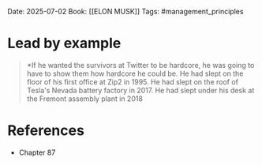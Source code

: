 Date: 2025-07-02
Book: [[ELON MUSK]]
Tags: #management_principles 
# Lead by example

>*If he wanted the survivors at Twitter to be hardcore, he was going to have to show them how hardcore he could be. He had slept on the floor of his first office at Zip2 in 1995. He had slept on the roof of Tesla's Nevada battery factory in 2017. He had slept under his desk at the Fremont assembly plant in 2018

# References
- Chapter 87